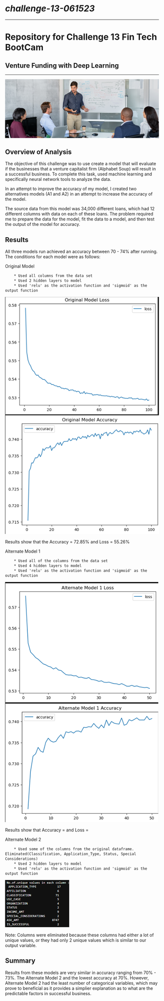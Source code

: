 # *challenge-13-061523*
---
# Repository for Challenge 13 Fin Tech BootCam
## Venture Funding with Deep Learning
---
![image for challenge 13](/Starter_Code/images/13-4-challenge-image.png)

## Overview of Analysis
The objective of this challenge was to use create a model that will evaluate if the businesses that a venture capitalist firm (Alphabet Soup) will result in a successful business. To complete this task, used machine learning and specifically neural network tools to analyze the data. 

In an attempt to improve the accuracy of my model, I created two alternatives models (A1 and A2) in an attempt to increase the accuracy of the model. 

The source data from this model was 34,000 different loans, which had 12 different columns with data on each of these loans. The problem required me to prepare the data for the model, fit the data to a model, and then test the output of the model for accuracy. 

## Results
All three models run achieved an accuracy between 70 - 74% after running. The conditions for each model were as follows:

Original Model 

        * Used all columns from the data set
        * Used 2 hidden layers to model
        * Used 'relu' as the activation function and 'sigmoid' as the output function

![originalmodel](/Starter_Code/images/originalmodel.png)

Results show that the Accuracy = 72.85% and Loss = 55.26% 
        
Alternate Model 1

        * Used all of the columns from the data set
        * Used 4 hidden layers to model
        * Used 'relu' as the activation function and 'sigmoid' as the output function
        
![alternatemodel1](/Starter_Code/images/alternatemodel1.png)

Results show that Accuracy = and Loss =

Alternate Model 2

        * Used some of the columns from the original dataframe. Eliminated(Classification, Application_Type, Status, Special Considerations)
        * Used 2 hidden layers to model
        * Used 'relu' as the activation function and 'sigmoid' as the output function 
     
![table showing unique values](/Starter_Code/images/tableofvaluesincolumns.png)

Note: Columns were eliminated because these columns had either a lot of unique values, or they had only 2 unique values which is similar to our output variable. 

## Summary
Results from these models are very similar in accuracy ranging from 70% - 73%. The Alternate Model 2 and the lowest accuracy at 70%. However, Alternate Model 2 had the least number of categorical variables, which may prove to beneficial as it provides a simplier explanation as to what are the predictable factors in successful business.
